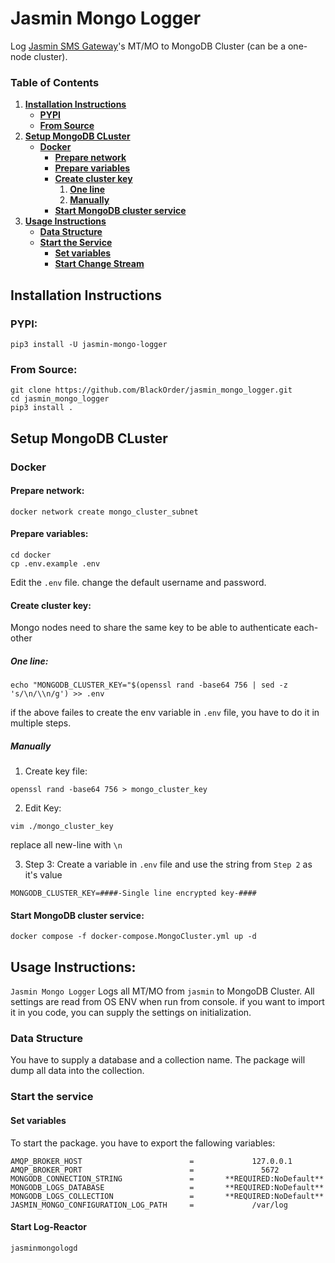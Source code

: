# Jasmin Mongo Logger

Log [Jasmin SMS Gateway](https://github.com/jookies/jasmin)'s MT/MO to MongoDB Cluster (can be a one-node cluster).


### Table of Contents
1. **[Installation Instructions](#installation-instructions)**<br>
    + **[PYPI](#pypi)**<br>
    + **[From Source](#from-source)**<br>
2. **[Setup MongoDB CLuster](#setup-mongodb-cluster)**<br>
    + **[Docker](#docker)**<br>
        * **[Prepare network](#prepare-network)**<br>
        * **[Prepare variables](#prepare-variables)**<br>
        * **[Create cluster key](#create-cluster-key)**<br>
            1. **[One line](#one-line)**<br>
            2. **[Manually](#manually)**<br>
        * **[Start MongoDB cluster service](#start-mongodb-cluster-service)**<br>
3. **[Usage Instructions](#usage-instructions)**<br>
    + **[Data Structure](#data-structure)**<br>
    + **[Start the Service](#start-the-service)**<br>
        * **[Set variables](#set-variables)**<br>
        * **[Start Change Stream](#start-change-stream)**<br>


## Installation Instructions
### PYPI:
```
pip3 install -U jasmin-mongo-logger
```
### From Source:
```
git clone https://github.com/BlackOrder/jasmin_mongo_logger.git
cd jasmin_mongo_logger
pip3 install .
```

## Setup MongoDB CLuster
### Docker
#### Prepare network:
```
docker network create mongo_cluster_subnet
```

#### Prepare variables:
```
cd docker
cp .env.example .env
```
Edit the `.env` file. change the default username and password.

#### Create cluster key:
Mongo nodes need to share the same key to be able to authenticate each-other


##### One line:
```
echo "MONGODB_CLUSTER_KEY="$(openssl rand -base64 756 | sed -z 's/\n/\\n/g') >> .env
```
if the above failes to create the env variable in `.env` file, you have to do it in multiple steps.


##### Manually
1. Create key file:
```
openssl rand -base64 756 > mongo_cluster_key
```

2. Edit Key:
```
vim ./mongo_cluster_key
```
replace all new-line with `\n`

3. Step 3:
Create a variable in `.env` file and use the string from `Step 2` as it's value
```
MONGODB_CLUSTER_KEY=####-Single line encrypted key-####
```

#### Start MongoDB cluster service:
```
docker compose -f docker-compose.MongoCluster.yml up -d
```


## Usage Instructions:
`Jasmin Mongo Logger` Logs all MT/MO from `jasmin` to MongoDB Cluster. All settings are read from OS ENV when run from console. if you want to import it in you code, you can supply the settings on initialization.

### Data Structure
You have to supply a database and a collection name. The package will dump all data into the collection.


### Start the service
#### Set variables
To start the package. you have to export the fallowing variables:
```
AMQP_BROKER_HOST                        =             127.0.0.1
AMQP_BROKER_PORT                        =               5672
MONGODB_CONNECTION_STRING               =       **REQUIRED:NoDefault**
MONGODB_LOGS_DATABASE                   =       **REQUIRED:NoDefault**
MONGODB_LOGS_COLLECTION                 =       **REQUIRED:NoDefault**
JASMIN_MONGO_CONFIGURATION_LOG_PATH     =             /var/log
```
#### Start Log-Reactor
```
jasminmongologd
```
